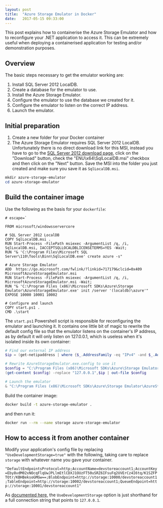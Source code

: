 ```yaml
---
layout: post
title:  "Azure Storage Emulator in Docker"
date:   2017-05-15 09:33:00
---
```


This post explains how to containerise the Azure Storage Emulator and how to reconfigure your .NET application to access it. This can be extremely useful when deploying a containerised application for testing and/or demonstration purposes.

## Overview

The basic steps necessary to get the emulator working are:

1. Install SQL Server 2012 LocalDB.
2. Create a database for the emulator to use.
3. Install the Azure Storage Emulator.
4. Configure the emulator to use the database we created for it.
5. Configure the emulator to listen on the correct IP address.
6. Launch the emulator.

## Initial preparation

1. Create a new folder for your Docker container
1. The Azure Storage Emulator requires SQL Server 2012 LocalDB. Unfortunately there is no direct download link for this MSI, instead you have to go to the [SQL Server 2012 download page](https://www.microsoft.com/en-us/download/details.aspx?id=50003), click on the "Download" button, check the  "ENU\x64\SqlLocalDB.msi" checkbox and then click on the "Next" button. Save the MSI into the folder you just created and make sure you save it as `SqlLocalDB.msi`.

```powershell
mkdir azure-storage-emulator
cd azure-storage-emulator
 ```

## Build the container image

Use the following as the basis for your `dockerfile`:

```text
# escape=`

FROM microsoft/windowsservercore

# SQL Server 2012 LocalDB
COPY SqlLocalDB.msi .
RUN Start-Process -FilePath msiexec -ArgumentList /q, /i, SqlLocalDB.msi, IACCEPTSQLLOCALDBLICENSETERMS=YES -Wait;
RUN "& 'C:\Program Files\Microsoft SQL Server\110\Tools\Binn\SqlLocalDB.exe' create azure -s"

# Azure Storage Emulator
ADD  https://go.microsoft.com/fwlink/?linkid=717179&clcid=0x409 MicrosoftAzureStorageEmulator.msi
RUN Start-Process -FilePath msiexec -ArgumentList /q, /i, MicrosoftAzureStorageEmulator.msi -Wait;
RUN "& 'C:\Program Files (x86)\Microsoft SDKs\Azure\Storage Emulator\AzureStorageEmulator.exe' init /server '(localdb)\azure'"
EXPOSE 10000 10001 10002

# Configure and launch
COPY start.ps1 .
CMD .\start
```

The `start.ps1` Powershell script is responsible for reconfiguring the emulator and launching it. It contains one little bit of magic to rewrite the default config file so that the emulator listens on the container's IP address, as by default it will only listen on 127.0.0.1, which is useless when it's isolated inside its own container:

```powershell
# Find our external IP address
$ip = (get-netipaddress | where {$_.AddressFamily -eq "IPv4" -and $_.AddressState -eq "Preferred" -and $_.PrefixOrigin -ne "WellKnown" }[0]).IPAddress

# Rewrite AzureStorageEmulator.exe.config to use it
$config = "C:\Program Files (x86)\Microsoft SDKs\Azure\Storage Emulator\AzureStorageEmulator.exe.config"
(get-content $config) -replace "127.0.0.1",$ip | out-file $config

# Launch the emulator
& "C:\Program Files (x86)\Microsoft SDKs\Azure\Storage Emulator\AzureStorageEmulator.exe" start -inprocess
```

Build the container image:

```sh
docker build -t azure-storage-emulator .
```

and then run it:

```sh
docker run --rm --name storage azure-storage-emulator
```

## How to access it from another container

Modify your application's config file by replacing `"UseDevelopmentStorage=true"` with the following, taking care to replace `storage` with whatever name you gave your container.

`"DefaultEndpointsProtocol=http;AccountName=devstoreaccount1;AccountKey=Eby8vdM02xNOcqFlqUwJPLlmEtlCDXJ1OUzFT50uSRZ6IFsuFq2UVErCz4I6tq/K1SZFPTOtr/KBHBeksoGMGw==;BlobEndpoint=http://storage:10000/devstoreaccount1;TableEndpoint=http://storage:10002/devstoreaccount1;QueueEndpoint=http://storage:10001/devstoreaccount1"`

As [documented here](https://docs.microsoft.com/en-us/azure/storage/storage-use-emulator#connect-to-the-emulator-account-using-the-well-known-account-name-and-key), the `UseDevelopmentStorage` option is just shorthand for a full connection string that points to `127.0.0.1`.
